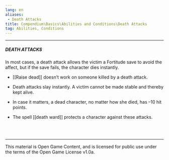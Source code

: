 ```yaml
---
lang: en
aliases:
 - Death Attacks
title: Compendium\Basics\Abilities and Conditions\Death Attacks
tag: Abilities, Conditions
---
```


---
##### DEATH ATTACKS

In most cases, a death attack allows the victim a Fortitude save to avoid the affect, but if the save fails, the character dies instantly.

- [[Raise dead]] doesn’t work on someone killed by a death attack.
    
- Death attacks slay instantly. A victim cannot be made stable and thereby kept alive.
    
- In case it matters, a dead character, no matter how she died, has –10 hit points.
    
- The spell [[death ward]] protects a character against these attacks.


<br><br>

---

This material is Open Game Content, and is licensed for public use under the terms of the Open Game License v1.0a.
